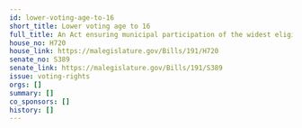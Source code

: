```yaml
---
id: lower-voting-age-to-16
short_title: Lower voting age to 16
full_title: An Act ensuring municipal participation of the widest eligible range
house_no: H720
house_link: https://malegislature.gov/Bills/191/H720
senate_no: S389
senate_link: https://malegislature.gov/Bills/191/S389
issue: voting-rights
orgs: []
summary: []
co_sponsors: []
history: []
---
```

